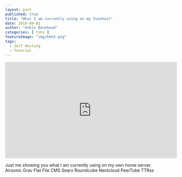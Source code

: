 ```yaml
---
layout: post
published: true
title: "What I am currently using on my Yunohost"
date: 2019-09-01
author: "Unkle Bonehead"
categories: [ tshv ]
featureImage: "img/bhm3.png"
tags:
  - Self Hosting
  - Tutorial
---
```

<iframe width="560" height="315" sandbox="allow-same-origin allow-scripts" src="https://peertube.boneheadmedia.com/videos/embed/dd4bff16-765e-47ef-a3ca-01c316fef08e" frameborder="0" allowfullscreen></iframe>

Just me showing you what I am currently using on my own home server.
Airsonic
Grav Flat File CMS
Searx
Roundcube
Nextcloud
PeerTube
TTRss
